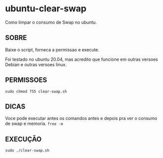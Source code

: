 # ubuntu-clear-swap
Como limpar o consumo de Swap no ubuntu.


## SOBRE

Baixe o script, forneca a permissao e execute.

Foi testado no ubuntu 20.04, mas acredito que funcione em outras versoes Debian e outras versoes linux.


## PERMISSOES

``` 
sudo chmod 755 clear-swap.sh 
``` 


## DICAS

Voce pode executar antes os comandos antes e depois pra ver o consumo de swap e memoria.
`free -m`


## EXECUÇÃO

```
sudo ./clear-swap.sh 
```

